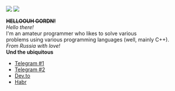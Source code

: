 ![](https://github-readme-stats.vercel.app/api?username=undnull&count_private=true&show_icons=true) ![](https://github-readme-stats.vercel.app/api/top-langs/?username=undnull&layout=compact)  

~~**HELLOOUH GORDN!**~~  
_Hello there!_  
I'm an amateur programmer who likes to solve various  
problems using various programming languages (well, mainly C++).  
_From Russia with love!_  
**Und the ubiquitous**
* [Telegram #1](https://t.me/undxx)
* [Telegram #2](https://t.me/undwastaken)
* [Dev.to](https://dev.to/undwastaken)
* [Habr](https://habr.com/ru/users/undbsd/)
